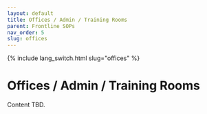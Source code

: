 ```yaml
---
layout: default
title: Offices / Admin / Training Rooms
parent: Frontline SOPs
nav_order: 5
slug: offices
---
```


{% include lang_switch.html slug="offices" %}

# Offices / Admin / Training Rooms

Content TBD.
